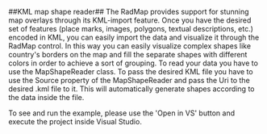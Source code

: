 ##KML map shape reader##
The RadMap provides support for stunning map overlays through its KML-import feature. Once you have the desired set of features (place marks, images, polygons, textual descriptions, etc.) encoded in KML, you can easily import the data and visualize it through the RadMap control. In this way you can easily visualize complex shapes like country's borders on the map and fill the separate shapes with different colors in order to achieve a sort of grouping.
To read your data you have to use the MapShapeReader class. To pass the desired KML file you have to use the Source property of the MapShapeReader and pass the Uri to the desired .kml file to it. This will automatically generate shapes according to the data inside the file.

To see and run the example, please use the 'Open in VS' button and execute the project inside Visual Studio.
